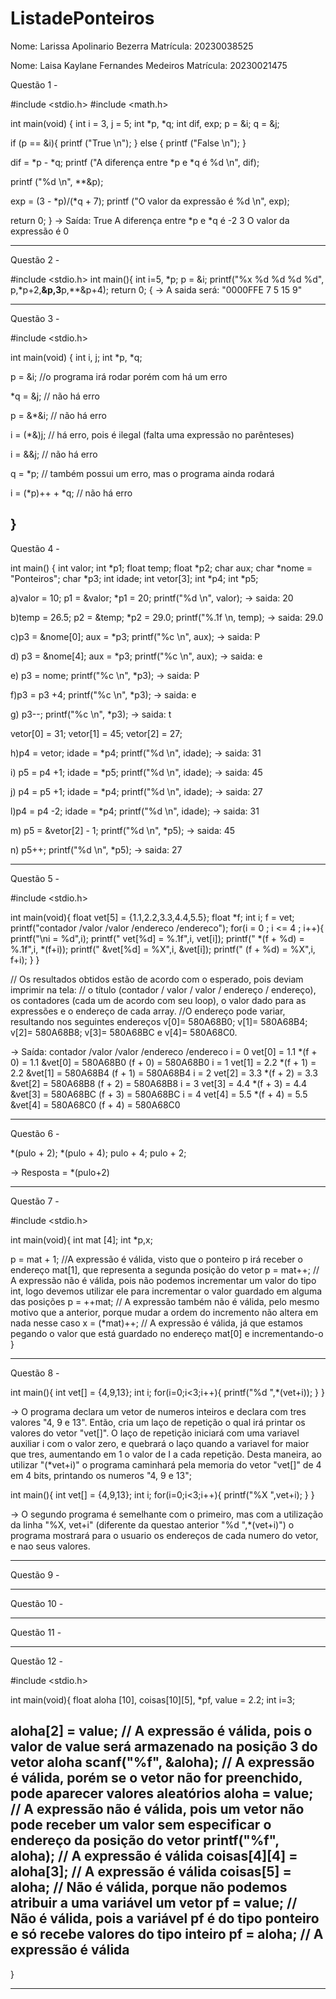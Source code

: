 # ListadePonteiros

Nome: Larissa Apolinario Bezerra
Matrícula: 20230038525

Nome: Laisa Kaylane Fernandes Medeiros
Matrícula: 20230021475

Questão 1 -

#include <stdio.h>
#include <math.h>

int main(void) {
  int i = 3, j = 5;
  int *p, *q;
  int dif, exp;
  p = &i;
  q = &j;

  if (p == &i){
    printf ("True \n");
  }
  else {
    printf ("False \n");
  }

  dif = *p - *q;
  printf ("A diferença entre *p e *q é %d \n", dif);

  printf ("%d \n", **&p);

  exp = (3 - *p)/(*q + 7);
  printf ("O valor da expressão é %d \n", exp);

  return 0;
}
-> Saída:
True 
A diferença entre *p e *q é -2 
3 
O valor da expressão é 0

---------------------------------------------------------------------

Questão 2 -

#include <stdio.h>
int main(){ 
int i=5, *p;
p = &i;
printf("%x %d %d %d %d", p,*p+2,**&p,3**p,**&p+4); 
return 0;
{
-> A saida será: "0000FFE 7 5 15 9"

--------------------------------------------------------------------

Questão 3 -

#include <stdio.h>

int main(void) {
  int i, j;
  int *p, *q;
  
 p = &i; //o programa irá rodar porém com há um erro
 
  *q = &j; // não há erro
  
  p = &*&i; // não há erro
  
  i = (*&)j; // há erro, pois é ilegal (falta uma expressão no parênteses)
  
  i = &&j; // não há erro
  
  q = *p; // também possui um erro, mas o programa ainda rodará
  
  i = (*p)++ + *q; // não há erro
  
}
--------------------------------------------------------------------

Questão 4 -

int main() {
  int valor;
  int *p1;
  float temp;
  float *p2;
  char aux;
  char *nome = "Ponteiros";
  char *p3;
  int idade;
  int vetor[3];
  int *p4;
  int *p5;
  
a)valor = 10;
  p1 = &valor;
  *p1 = 20;
  printf("%d \n", valor); -> saida: 20

b)temp = 26.5;
  p2 = &temp;
  *p2 = 29.0;
  printf("%.1f \n, temp); -> saida: 29.0

c)p3 = &nome[0];
  aux = *p3;
  printf("%c \n", aux); -> saida: P

d)  p3 = &nome[4];
  aux = *p3;
  printf("%c \n", aux); -> saida: e

e) p3 = nome;
  printf("%c \n", *p3); -> saida: P

f)p3 = p3 +4;
  printf("%c \n", *p3); -> saida: e

g) p3--;
   printf("%c \n", *p3); -> saida: t

  vetor[0] = 31;
  vetor[1] = 45;
  vetor[2] = 27;

h)p4 = vetor;
  idade = *p4;
  printf("%d \n", idade); -> saida: 31

i) p5 = p4 +1;
  idade = *p5;
  printf("%d \n", idade); -> saida: 45

j) p4 = p5 +1;
  idade = *p4;
  printf("%d \n", idade); -> saida: 27

l)p4 = p4 -2;
  idade = *p4;
  printf("%d \n", idade); -> saida: 31

m) p5 = &vetor[2] - 1;
  printf("%d \n", *p5); -> saida: 45

n) p5++;
  printf("%d \n", *p5); -> saida: 27

--------------------------------------------------------------------

Questão 5 -

#include <stdio.h>

int main(void){
  float vet[5] = {1.1,2.2,3.3,4.4,5.5};
  float *f;
  int i;
  f = vet;
  printf("contador /valor /valor /endereco /endereco");
  for(i = 0 ; i <= 4 ; i++){
  printf("\ni = %d",i);
  printf(" vet[%d] = %.1f",i, vet[i]);
  printf(" *(f + %d) = %.1f",i, *(f+i));
  printf(" &vet[%d] = %X",i, &vet[i]);
  printf(" (f + %d) = %X",i, f+i);
  }
}

// Os resultados obtidos estão de acordo com o esperado, pois deviam imprimir na tela: 
// o título (contador / valor / valor / endereço / endereço), os contadores (cada um de acordo com seu loop), o valor dado para as expressões e o endereço de cada array.
//O endereço pode variar, resultando nos seguintes endereços v[0]= 580A68B0; v[1]= 580A68B4; v[2]= 580A68B8; v[3]= 580A68BC e v[4]= 580A68C0.

-> Saída:
contador /valor /valor /endereco /endereco
i = 0 vet[0] = 1.1 *(f + 0) = 1.1 &vet[0] = 580A68B0 (f + 0) = 580A68B0
i = 1 vet[1] = 2.2 *(f + 1) = 2.2 &vet[1] = 580A68B4 (f + 1) = 580A68B4
i = 2 vet[2] = 3.3 *(f + 2) = 3.3 &vet[2] = 580A68B8 (f + 2) = 580A68B8
i = 3 vet[3] = 4.4 *(f + 3) = 4.4 &vet[3] = 580A68BC (f + 3) = 580A68BC
i = 4 vet[4] = 5.5 *(f + 4) = 5.5 &vet[4] = 580A68C0 (f + 4) = 580A68C0

--------------------------------------------------------------------

Questão 6 -

*(pulo + 2);
*(pulo + 4);
pulo + 4;
pulo + 2;

-> Resposta = *(pulo+2)

--------------------------------------------------------------------

Questão 7 - 

#include <stdio.h>

int main(void){
  int mat [4];
  int *p,x;
  
  p = mat + 1; //A expressão é válida, visto que o ponteiro p irá receber o endereço mat[1], que representa a segunda posição do vetor
  p = mat++; // A expressão não é válida, pois não podemos incrementar um valor do tipo int, logo devemos utilizar ele para incrementar o valor guardado em alguma das posições
  p = ++mat; // A expressão também não é válida, pelo mesmo motivo que a anterior, porque mudar a ordem do incremento não altera em nada nesse caso
  x = (*mat)++; // A expressão é válida, já que estamos pegando o valor que está guardado no endereço mat[0] e incrementando-o
  }

  ------------------------------------------------------------------

  Questão 8 -
  
 int main(){
  int vet[] = {4,9,13};
  int i;
  for(i=0;i<3;i++){
  printf("%d ",*(vet+i));
  }
}

-> O programa declara um vetor de numeros inteiros e declara com tres valores "4, 9 e  13". Então, cria um laço de repetição o qual irá printar os valores do vetor "vet[]".
   O laço de repetição iniciará com uma variavel auxiliar i com o valor zero, e quebrará o laço quando a variavel for maior que tres, aumentando em 1 o valor de I a cada repetição.
    Desta maneira, ao utilizar "(*vet+i)" o programa caminhará pela memoria do vetor "vet[]" de 4 em 4 bits, printando os numeros "4, 9 e 13";



int main(){
  int vet[] = {4,9,13};
  int i;
  for(i=0;i<3;i++){
  printf("%X ",vet+i);
  }
}

-> O segundo programa é semelhante com o primeiro, mas com a utilização da linha "%X, vet+i" (diferente da questao anterior "%d ",*(vet+i)") 
   o programa mostrará para o usuario os endereços de cada numero do vetor, e nao seus valores.
   
----------------------------------------------------------------------------------------

Questão 9 -

---------------------------------------------------------------------------------------

Questão 10 -

----------------------------------------------------------------------------------------

Questão 11 -

----------------------------------------------------------------------------------------

Questão 12 -

#include <stdio.h>

int main(void){
  float aloha [10], coisas[10][5], *pf, value = 2.2;
  int i=3;

  aloha[2] = value; // A expressão é válida, pois o valor de value será armazenado na posição 3 do vetor aloha
  scanf("%f", &aloha); // A expressão é válida, porém se o vetor não for preenchido, pode aparecer valores aleatórios
  aloha = value; // A expressão não é válida, pois um vetor não pode receber um valor sem especificar o endereço da posição do vetor
  printf("%f", aloha); // A expressão é válida
  coisas[4][4] = aloha[3]; // A expressão é válida
  coisas[5] = aloha; // Não é válida, porque não podemos atribuir a uma variável um vetor
  pf = value; // Não é válida, pois a variável pf é do tipo ponteiro e só recebe valores do tipo inteiro
  pf = aloha; // A expressão é válida 
  ----------------------------------------------------------------------------------
  }

  -----------------------------------------------------------------------------------
  
